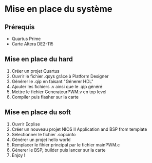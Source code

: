 # Mise en place du système
## Prérequis
- Quartus Prime
- Carte Altera DE2-115
## Mise en place du hard
1. Créer un projet Quartus
2. Ouvrir le fichier .qsys grâce à Platform Designer
3. Générer le .qip en faisant "Génerer HDL"
4. Ajouter les fichiers .v ainsi que le .qip généré
5. Mettre le fichier GenerateurPWM.v en top level
6. Compiler puis flasher sur la carte
## Mise en place du soft
1. Ouvrir Ecplise
2. Créer un nouveau projet NIOS II Application and BSP from template
3. Sélectionner le fichier .sopcinfo
4. Générer un projet hello world
5. Remplacer le fihier principal par le fichier mainPWM.c
6. Génerer le BSP, builder puis lancer sur la carte
7. Enjoy !
